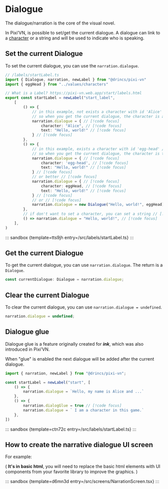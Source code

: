 # Dialogue

The dialogue/narration is the core of the visual novel.

In Pixi’VN, is possible to set/get the current dialogue.
A dialogue can link to a [character](/start/character#use-characters-in-the-game) or a string and will be used to indicate who is speaking.

## Set the current Dialogue

To set the current dialogue, you can use the `narration.dialogue`.

```ts
// /labels/startLabel.ts
import { Dialogue, narration, newLabel } from "@drincs/pixi-vn"
import { eggHead } from "../values/characters"

// What is a Label? https://pixi-vn.web.app/start/labels.html
export const startLabel = newLabel("start_label",
    [
        () => {
            // in this example, not exists a character with id 'Alice' // [!code focus]
            // so when you get the current dialogue, the character is a fake character with the name 'Alice' // [!code focus]
            narration.dialogue = { // [!code focus]
                character: "Alice", // [!code focus]
                text: "Hello, world!" // [!code focus]
            } // [!code focus]
        },
        () => {
            // in this example, exists a character with id 'egg-head' // [!code focus]
            // so when you get the current dialogue, the character is the character with id 'egg-head' // [!code focus]
            narration.dialogue = { // [!code focus]
                character: 'egg-head', // [!code focus]
                text: "Hello, world!" // [!code focus]
            } // [!code focus]
            // or better // [!code focus]
            narration.dialogue = { // [!code focus]
                character: eggHead, // [!code focus]
                text: "Hello, world!" // [!code focus]
            } // [!code focus]
            // or // [!code focus]
            narration.dialogue = new Dialogue("Hello, world!", eggHead) // [!code focus]
        },
        // if don't want to set a character, you can set a string // [!code focus]
        () => narration.dialogue = "Hello, world!", // [!code focus]
    ],
)
```

::: sandbox {template=tts9jh entry=/src/labels/startLabel.ts}
:::

## Get the current Dialogue

To get the current dialogue, you can use `narration.dialogue`. The return is a `Dialogue`.

```typescript
const currentDialogue: Dialogue = narration.dialogue;
```

## Clear the current Dialogue

To clear the current dialogue, you can use `narration.dialogue = undefined`.

```typescript
narration.dialogue = undefined;
```

## Dialogue glue

Dialogue glue is a feature originally created for ***ink***, which was also introduced in Pixi’VN.

When "glue" is enabled the next dialogue will be added after the current dialogue.

```typescript
import { narration, newLabel } from "@drincs/pixi-vn";

const startLabel = newLabel("start", [
    () => {
        narration.dialogue = `Hello, my name is Alice and ...`
    },
    () => {
        narration.dialogGlue = true // [!code focus]
        narration.dialogue = ` I am a character in this game.`
    },
])
```

::: sandbox {template=ctn72c entry=/src/labels/startLabel.ts}
:::

## How to create the narrative dialogue UI screen

For example:

( **It's in basic html**, you will need to replace the basic html elements with UI components from your favorite library to improve the graphics. )

::: sandbox {template=d6mn3d entry=/src/screens/NarrationScreen.tsx}
:::
